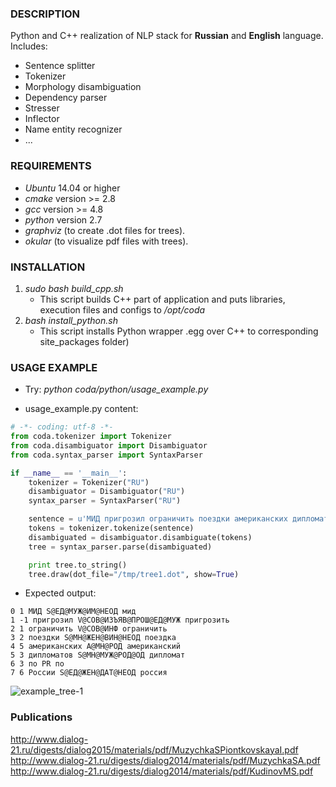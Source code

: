 ### DESCRIPTION
Python and C++ realization of NLP stack for **Russian** and **English** language. Includes:

* Sentence splitter
* Tokenizer
* Morphology disambiguation
* Dependency parser
* Stresser
* Inflector
* Name entity recognizer
* ...

### REQUIREMENTS

* *Ubuntu* 14.04 or higher
* *cmake* version >= 2.8
* *gcc* version >= 4.8
* *python* version 2.7
* *graphviz* (to create .dot files for trees).
* *okular* (to visualize pdf files with trees).

### INSTALLATION
1. *sudo bash build_cpp.sh* 
    + This script builds C++ part of application and puts libraries, execution files and configs to */opt/coda*
2. *bash install_python.sh*
    + This script installs Python wrapper .egg over C++ to corresponding site_packages folder)

### USAGE EXAMPLE
* Try: *python coda/python/usage_example.py*

* usage_example.py content:
```python 
# -*- coding: utf-8 -*-
from coda.tokenizer import Tokenizer
from coda.disambiguator import Disambiguator
from coda.syntax_parser import SyntaxParser

if __name__ == '__main__':
    tokenizer = Tokenizer("RU")
    disambiguator = Disambiguator("RU")
    syntax_parser = SyntaxParser("RU")

    sentence = u'МИД пригрозил ограничить поездки американских дипломатов по России.'
    tokens = tokenizer.tokenize(sentence)
    disambiguated = disambiguator.disambiguate(tokens)
    tree = syntax_parser.parse(disambiguated)

    print tree.to_string()
    tree.draw(dot_file="/tmp/tree1.dot", show=True)
```
* Expected output:
``` 
0 1 МИД S@ЕД@МУЖ@ИМ@НЕОД мид
1 -1 пригрозил V@СОВ@ИЗЪЯВ@ПРОШ@ЕД@МУЖ пригрозить
2 1 ограничить V@СОВ@ИНФ ограничить
3 2 поездки S@МН@ЖЕН@ВИН@НЕОД поездка
4 5 американских A@МН@РОД американский
5 3 дипломатов S@МН@МУЖ@РОД@ОД дипломат
6 3 по PR по
7 6 России S@ЕД@ЖЕН@ДАТ@НЕОД россия
```
![example_tree-1](https://cloud.githubusercontent.com/assets/6217675/20967627/b846dbb4-bc80-11e6-931e-93f7ebc97c44.png)

### Publications
http://www.dialog-21.ru/digests/dialog2015/materials/pdf/MuzychkaSPiontkovskayaI.pdf
http://www.dialog-21.ru/digests/dialog2014/materials/pdf/MuzychkaSA.pdf
http://www.dialog-21.ru/digests/dialog2014/materials/pdf/KudinovMS.pdf
